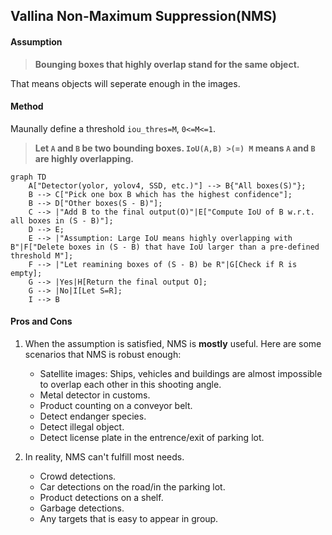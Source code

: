 ## Vallina Non-Maximum Suppression(NMS)
#### Assumption

> **Bounging boxes that highly overlap stand for the same object.**

That means objects will seperate enough in the images.

#### Method
Maunally define a threshold ``iou_thres=M``, ``0<=M<=1``.
> **Let ``A`` and ``B`` be two bounding boxes. ``IoU(A,B) >(=) M`` means ``A`` and ``B`` are highly overlapping.**
```mermaid
graph TD
    A["Detector(yolor, yolov4, SSD, etc.)"] --> B{"All boxes(S)"};
    B --> C["Pick one box B which has the highest confidence"];
    B --> D["Other boxes(S - B)"];
    C --> |"Add B to the final output(O)"|E["Compute IoU of B w.r.t. all boxes in (S - B)"];
    D --> E;
    E --> |"Assumption: Large IoU means highly overlapping with B"|F["Delete boxes in (S - B) that have IoU larger than a pre-defined threshold M"];
    F --> |"Let reamining boxes of (S - B) be R"|G[Check if R is empty];
    G --> |Yes|H[Return the final output O];
    G --> |No|I[Let S=R];
    I --> B
```

#### Pros and Cons
1. When the assumption is satisfied, NMS is **mostly** useful. Here are some scenarios that NMS is robust enough:
    - Satellite images: Ships, vehicles and buildings are almost impossible to overlap each other in this shooting angle.
    - Metal detector in customs.
    - Product counting on a conveyor belt.
    - Detect endanger species.
    - Detect illegal object.
    - Detect license plate in the entrence/exit of parking lot.

2. In reality, NMS can't fulfill most needs.
    - Crowd detections.
    - Car detections on the road/in the parking lot.
    - Product detections on a shelf.
    - Garbage detections.
    - Any targets that is easy to appear in group.

